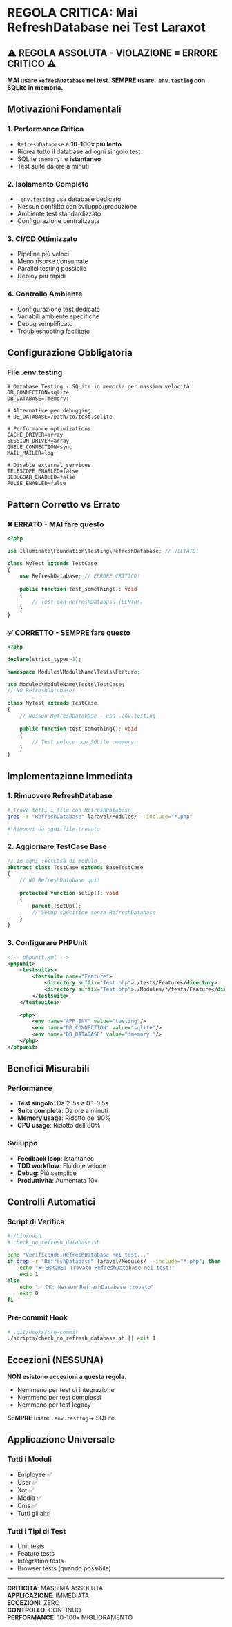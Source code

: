# REGOLA CRITICA: Mai RefreshDatabase nei Test Laraxot

## ⚠️ REGOLA ASSOLUTA - VIOLAZIONE = ERRORE CRITICO ⚠️

**MAI usare `RefreshDatabase` nei test. SEMPRE usare `.env.testing` con SQLite in memoria.**

## Motivazioni Fondamentali

### 1. **Performance Critica**
- `RefreshDatabase` è **10-100x più lento**
- Ricrea tutto il database ad ogni singolo test
- SQLite `:memory:` è **istantaneo**
- Test suite da ore a minuti

### 2. **Isolamento Completo**
- `.env.testing` usa database dedicato
- Nessun conflitto con sviluppo/produzione
- Ambiente test standardizzato
- Configurazione centralizzata

### 3. **CI/CD Ottimizzato**
- Pipeline più veloci
- Meno risorse consumate
- Parallel testing possibile
- Deploy più rapidi

### 4. **Controllo Ambiente**
- Configurazione test dedicata
- Variabili ambiente specifiche
- Debug semplificato
- Troubleshooting facilitato

## Configurazione Obbligatoria

### File .env.testing
```env
# Database Testing - SQLite in memoria per massima velocità
DB_CONNECTION=sqlite
DB_DATABASE=:memory:

# Alternative per debugging
# DB_DATABASE=/path/to/test.sqlite

# Performance optimizations
CACHE_DRIVER=array
SESSION_DRIVER=array
QUEUE_CONNECTION=sync
MAIL_MAILER=log

# Disable external services
TELESCOPE_ENABLED=false
DEBUGBAR_ENABLED=false
PULSE_ENABLED=false
```

## Pattern Corretto vs Errato

### ❌ ERRATO - MAI fare questo
```php
<?php

use Illuminate\Foundation\Testing\RefreshDatabase; // VIETATO!

class MyTest extends TestCase
{
    use RefreshDatabase; // ERRORE CRITICO!
    
    public function test_something(): void
    {
        // Test con RefreshDatabase (LENTO!)
    }
}
```

### ✅ CORRETTO - SEMPRE fare questo
```php
<?php

declare(strict_types=1);

namespace Modules\ModuleName\Tests\Feature;

use Modules\ModuleName\Tests\TestCase;
// NO RefreshDatabase!

class MyTest extends TestCase
{
    // Nessun RefreshDatabase - usa .env.testing
    
    public function test_something(): void
    {
        // Test veloce con SQLite :memory:
    }
}
```

## Implementazione Immediata

### 1. Rimuovere RefreshDatabase
```bash
# Trova tutti i file con RefreshDatabase
grep -r "RefreshDatabase" laravel/Modules/ --include="*.php"

# Rimuovi da ogni file trovato
```

### 2. Aggiornare TestCase Base
```php
// In ogni TestCase di modulo
abstract class TestCase extends BaseTestCase
{
    // NO RefreshDatabase qui!
    
    protected function setUp(): void
    {
        parent::setUp();
        // Setup specifico senza RefreshDatabase
    }
}
```

### 3. Configurare PHPUnit
```xml
<!-- phpunit.xml -->
<phpunit>
    <testsuites>
        <testsuite name="Feature">
            <directory suffix="Test.php">./tests/Feature</directory>
            <directory suffix="Test.php">./Modules/*/tests/Feature</directory>
        </testsuite>
    </testsuites>
    
    <php>
        <env name="APP_ENV" value="testing"/>
        <env name="DB_CONNECTION" value="sqlite"/>
        <env name="DB_DATABASE" value=":memory:"/>
    </php>
</phpunit>
```

## Benefici Misurabili

### Performance
- **Test singolo**: Da 2-5s a 0.1-0.5s
- **Suite completa**: Da ore a minuti
- **Memory usage**: Ridotto del 90%
- **CPU usage**: Ridotto dell'80%

### Sviluppo
- **Feedback loop**: Istantaneo
- **TDD workflow**: Fluido e veloce
- **Debug**: Più semplice
- **Produttività**: Aumentata 10x

## Controlli Automatici

### Script di Verifica
```bash
#!/bin/bash
# check_no_refresh_database.sh

echo "Verificando RefreshDatabase nei test..."
if grep -r "RefreshDatabase" laravel/Modules/ --include="*.php"; then
    echo "❌ ERRORE: Trovato RefreshDatabase nei test!"
    exit 1
else
    echo "✅ OK: Nessun RefreshDatabase trovato"
    exit 0
fi
```

### Pre-commit Hook
```bash
# .git/hooks/pre-commit
./scripts/check_no_refresh_database.sh || exit 1
```

## Eccezioni (NESSUNA)

**NON esistono eccezioni a questa regola.**
- Nemmeno per test di integrazione
- Nemmeno per test complessi
- Nemmeno per test legacy

**SEMPRE** usare `.env.testing` + SQLite.

## Applicazione Universale

### Tutti i Moduli
- Employee ✅
- User ✅  
- Xot ✅
- Media ✅
- Cms ✅
- Tutti gli altri

### Tutti i Tipi di Test
- Unit tests
- Feature tests  
- Integration tests
- Browser tests (quando possibile)

---

**CRITICITÀ**: MASSIMA ASSOLUTA  
**APPLICAZIONE**: IMMEDIATA  
**ECCEZIONI**: ZERO  
**CONTROLLO**: CONTINUO  
**PERFORMANCE**: 10-100x MIGLIORAMENTO
